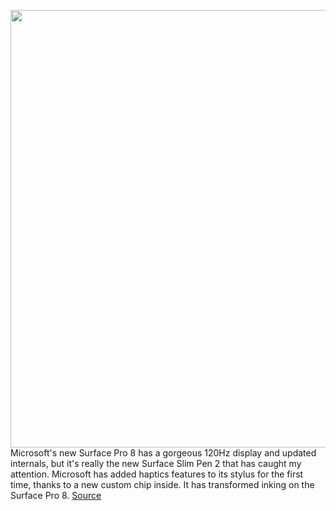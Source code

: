 <img src='https://cdn.vox-cdn.com/thumbor/xGI-NWgNSyRRHrYOu4cnKBbF8Mw=/0x0:2040x1360/1200x800/filters:focal(857x517:1183x843)/cdn.vox-cdn.com/uploads/chorus_image/image/69953279/bfarsace_211004_4777_0057.0.jpg' width='700px' /><br/>
Microsoft's new Surface Pro 8 has a gorgeous 120Hz display and updated internals, but it's really the new Surface Slim Pen 2 that has caught my attention. Microsoft has added haptics features to its stylus for the first time, thanks to a new custom chip inside. It has transformed inking on the Surface Pro 8.
<a href='https://www.theverge.com/22710381/microsoft-surface-slim-pen-2-hands-on'> Source <a/>